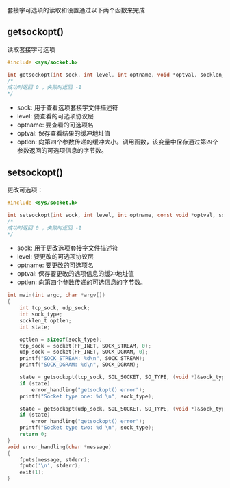 套接字可选项的读取和设置通过以下两个函数来完成

## getsockopt()

读取套接字可选项

```c
#include <sys/socket.h>

int getsockopt(int sock, int level, int optname, void *optval, socklen_t *optlen);
/*
成功时返回 0 ，失败时返回 -1
*/
```

+ sock: 用于查看选项套接字文件描述符
+ level: 要查看的可选项协议层
+ optname: 要查看的可选项名
+ optval: 保存查看结果的缓冲地址值
+ optlen: 向第四个参数传递的缓冲大小。调用函数，该变量中保存通过第四个参数返回的可选项信息的字节数。

## setsockopt()

更改可选项：

```c
#include <sys/socket.h>

int setsockopt(int sock, int level, int optname, const void *optval, socklen_t optlen);
/*
成功时返回 0 ，失败时返回 -1
*/
```

+ sock: 用于更改选项套接字文件描述符
+ level: 要更改的可选项协议层
+ optname: 要更改的可选项名
+ optval: 保存要更改的选项信息的缓冲地址值
+ optlen: 向第四个参数传递的可选信息的字节数。

```c
int main(int argc, char *argv[])
{
    int tcp_sock, udp_sock;
    int sock_type;
    socklen_t optlen;
    int state;

    optlen = sizeof(sock_type);
    tcp_sock = socket(PF_INET, SOCK_STREAM, 0);
    udp_sock = socket(PF_INET, SOCK_DGRAM, 0);
    printf("SOCK_STREAM: %d\n", SOCK_STREAM);
    printf("SOCK_DGRAM: %d\n", SOCK_DGRAM);

    state = getsockopt(tcp_sock, SOL_SOCKET, SO_TYPE, (void *)&sock_type, &optlen);
    if (state)
        error_handling("getsockopt() error");
    printf("Socket type one: %d \n", sock_type);

    state = getsockopt(udp_sock, SOL_SOCKET, SO_TYPE, (void *)&sock_type, &optlen);
    if (state)
        error_handling("getsockopt() error");
    printf("Socket type two: %d \n", sock_type);
    return 0;
}
void error_handling(char *message)
{
    fputs(message, stderr);
    fputc('\n', stderr);
    exit(1);
}
```